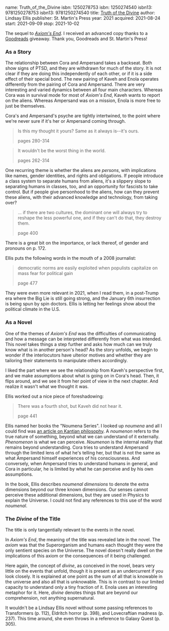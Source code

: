 name: Truth_of_the_Divine
isbn: 1250278753
isbn: 1250274540
isbn13: 9781250278753
isbn13: 9781250274540
title: [Truth of the Divine](https://www.amazon.com/dp/1250274540)
author: Lindsay Ellis
publisher: St. Martin's Press
year: 2021
acquired: 2021-08-24
start: 2021-09-09
stop: 2021-10-02

The sequel to [_Axiom's End_](#Axioms_End).  I received an advanced copy thanks
to a [Goodreads](https://goodreads.com/) giveaway.  Thank you, Goodreads and
St. Martin's Press!

### As a Story

The relationship between Cora and Ampersand takes a backseat.  Both show signs
of PTSD, and they are withdrawn for much of the story.  It is not clear if they
are doing this independently of each other, or if it is a side effect of their
special bond.  The new pairing of Kaveh and Enola operates differently from the
pairing of Cora and Ampersand.  There are very interesting and varied dynamics
between all four main characters.  Whereas Cora was in survival mode for most of
_Axiom's End_, Kaveh wants to report on the aliens.  Whereas Ampersand was on a
mission, Enola is more free to just be themselves.

Cora's and Ampersand's psyche are tightly intertwined, to the point where we're
never sure if it's her or Ampersand coming through.

> Is this my thought it yours? Same as it always is--it's ours.
> <footer>pages 280-314</footer>

> It wouldn't be the worst thing in the world.
> <footer>pages 262-314</footer>

One recurring theme is whether the aliens are _persons_, with implications like
names, gender identities, and rights and obligations.  If people introduce a
class system to separate humans from aliens, it's a slippery slope to separating
humans in classes, too, and an opportunity for fascists to take control.  But if
people give personhood to the aliens, how can they prevent these aliens, with
their advanced knowledge and technology, from taking over?

> ... if there are two cultures, the dominant one will always try to reshape the
> less powerful one, and if they can't do that, they destroy them.
> <footer>page 400</footer>

There is a great bit on the importance, or lack thereof, of gender and pronouns
on p. 172.

Ellis puts the following words in the mouth of a 2008 journalist:

> democratic norms are easily exploited when populists capitalize on mass fear
> for political gain
> <footer>page 477</footer>

They were even more relevant in 2021, when I read them, in a post-Trump era
where the Big Lie is still going strong, and the January 6th insurrection is
being spun by spin doctors. Ellis is letting her feelings show about the
political climate in the U.S.

### As a Novel

One of the themes of _Axiom's End_ was the difficulties of communicating and how
a message can be interpreted differently from what was intended.  This novel
takes things a step further and asks how much can we truly know what is in
another person's head?  As the story unfolds, we begin to wonder if the
interlocutors have ulterior motives and whether they are tailoring their
statements to manipulate others accordingly.

I liked the part where we see the relationship from Kaveh's perspective first,
and we make assumptions about what is going on in Cora's head.  Then, it flips
around, and we see it from her point of view in the next chapter.  And realize
it wasn't what we thought it was.

Ellis worked out a nice piece of foreshadowing:

> There was a fourth shot, but Kaveh did not hear it.
> <footer>page 441</footer>

Ellis named her books the "Noumena Series".  I looked up _noumena_ and all I
could find was
[an article on Kantian philosophy](https://en.wikipedia.org/wiki/Noumenon).  A
_noumenon_ refers to the true nature of something, beyond what we can understand
of it externally.  _Phenomenon_ is what we can perceive.  _Noumenon_ is the
internal reality that remains beyond understanding.  Cora tries to understand
Ampersand through the limited lens of what he's telling her, but that is not the
same as what Ampersand himself experiences of his consciousness.  And
conversely, when Ampersand tries to understand humans in general, and Cora in
particular, he is limited by what he can perceive and by his own assumptions.

In the book, Ellis describes _noumenal dimensions_ to denote the extra
dimensions beyond our three known dimensions.  Our senses cannot perceive  these
additional dimensions, but they are used in Physics to explain the Universe.  I
could not find any references to this use of the word _noumenal_.

### The _Divine_ of the Title

The title is only tangentially relevant to the events in the novel.

In _Axiom's End_, the meaning of the title was revealed late in the novel.  The
_axiom_ was that the Superorganism and humans each thought they were the only
sentient species on the Universe.  The novel doesn't really dwell on the
implications of this axiom or the consequences of it being challenged.

Here again, the concept of _divine_, as conceived in the novel, bears very
little on the events that unfold, though it is present as an undercurrent if you
look closely.  It is explained at one point as the sum of all that is knowable
in the universe and also all that is unknowable.  This is in contrast to our
limited capacity to understand only a tiny fraction of it.  Enola uses an
interesting metaphor for it.  Here, _divine_ denotes things that are beyond our
comprehension, not anything supernatural.

It wouldn't be a Lindsay Ellis novel without some passing references to
Transformers (p. 112), Eldritch horror (p. 398), and Lovecraftian madness
(p. 237).  This time around, she even throws in a reference to Galaxy Quest
(p. 305).
